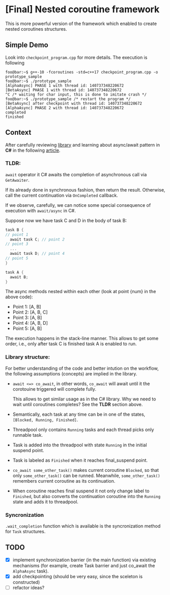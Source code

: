 # [Final] Nested coroutine framework 

This is more powerful version of the framework which enabled to create nested coroutines structures.

## Simple Demo

Look into `checkpoint_program.cpp` for more details. The execution is following
```console
foo@bar:~$ g++-10 -fcoroutines -std=c++17 checkpoint_program.cpp -o prototype_sample
foo@bar:~$ ./prototype_sample
[AlphaAsync] PHASE 1 with thread id: 140737348220672
[BetaAsync] PHASE 1 with thread id: 140737348220672
^C /* waiting for char input, this is done to imitate crash */
foo@bar:~$ ./prototype_sample /* restart the program */
[BetaAsync] after checkpoint with thread id: 140737348220672
[AlphaAsync] PHASE 2 with thread id: 140737348220672
completed
finished
```
## Context

After carefully reviewing [library](https://github.com/ljw1004/blog/tree/master/Async/AsyncWorkflow) and learning about async/await pattern in **C#** in the following [article](https://vkontech.com/exploring-the-async-await-state-machine-the-awaitable-pattern/).

### TLDR:
`await` operator it C# awaits the completion of asynchronous call via `GetAwaiter`. 

If its already done in synchronous fashion, then return the result. 
Otherwise, call the current continuation via `OnCompleted` callback.

If we observe, carefully, we can notice some special consequence of execution with `await/async` in C#.

Suppose now we have task C and D in the body of task B:

```C#
task B {
// point 1
  await task C; // point 2
// point 3
  ... 
  await task D; // point 4
// point 5
}

task A {
  await B;
}
```
The async methods nested within each other (look at point {num} in the above code):
* Point 1: [A, B]
* Point 2: [A, B, C]
* Point 3: [A, B]
* Point 4: [A, B, D]
* Point 5: [A, B]

The execution happens in the stack-line manner. This allows to get some order, i.e., only after task C is finished task A is enabled to run.

### Library structure:
For better understanding of the code and better intution on the workflow, the following assumptions (concepts) are implied in the library.

- `await <=> co_await`, in other words, `co_await` will await until it the corotouine triggered will complete fully. 
   
    This allows to get similar usage as in the C# library. Why we need to wait until coroutines completes? See the **TLDR** section above.
- Semantically, each task at any time can be in one of the states, `[Blocked, Running, Finished]`.
- Threadpool only contains `Running` tasks and each thread picks only runnable task.
- Task is added into the threadpool with state `Running` in the initial suspend point.
- Task is labeled as `Finished` when it reaches final_suspend point.
- `co_await some_other_task()` makes current coroutine `Blocked`, so that only `some_other_task()` can be runned. Meanwhile, `some_other_task()` remembers current coroutine as its continuation.
- When coroutine reaches final suspend it not only change label to `Finished`, but also converts the continuation coroutine into the `Running` state and adds it to threadpool.

### Syncronization
`.wait_completion` function which is available is the syncronization method for `Task` structures.

## TODO
- [x] implement synchronization barrier (in the main function) via existing mechanisms (for example, create Task barrier and just co_await the `AlphaAsync` task).
- [x] add checkpointing (should be very easy, since the sceleton is constructed)
- [ ] refactor ideas?
